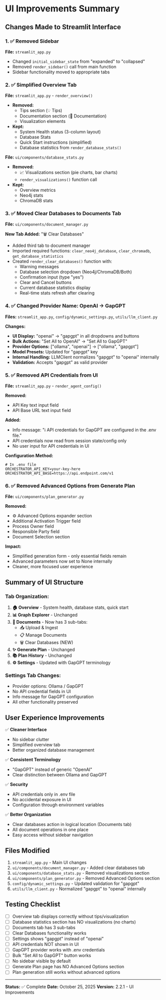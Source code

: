 # UI Improvements Summary

## Changes Made to Streamlit Interface

### 1. ✅ Removed Sidebar
**File:** `streamlit_app.py`
- Changed `initial_sidebar_state` from "expanded" to "collapsed"
- Removed `render_sidebar()` call from main function
- Sidebar functionality moved to appropriate tabs

### 2. ✅ Simplified Overview Tab
**File:** `streamlit_app.py` - `render_overview()`
- **Removed:**
  - Tips section (💡 Tips)
  - Documentation section (📖 Documentation)
  - Visualization elements
- **Kept:**
  - System Health status (3-column layout)
  - Database Stats
  - Quick Start instructions (simplified)
  - Database statistics from `render_database_stats()`

**File:** `ui/components/database_stats.py`
- **Removed:**
  - 📈 Visualizations section (pie charts, bar charts)
  - `render_visualizations()` function call
- **Kept:**
  - Overview metrics
  - Neo4j stats
  - ChromaDB stats

### 3. ✅ Moved Clear Databases to Documents Tab
**File:** `ui/components/document_manager.py`

**New Tab Added:** "🗑️ Clear Databases"
- Added third tab to document manager
- Imported required functions: `clear_neo4j_database`, `clear_chromadb`, `get_database_statistics`
- Created `render_clear_databases()` function with:
  - Warning messages
  - Database selection dropdown (Neo4j/ChromaDB/Both)
  - Confirmation input (type "yes")
  - Clear and Cancel buttons
  - Current database statistics display
  - Real-time stats refresh after clearing

### 4. ✅ Changed Provider Name: OpenAI → GapGPT
**Files:** `streamlit_app.py`, `config/dynamic_settings.py`, `utils/llm_client.py`

**Changes:**
- **UI Display:** "openai" → "gapgpt" in all dropdowns and buttons
- **Bulk Actions:** "Set All to OpenAI" → "Set All to GapGPT"
- **Provider Options:** ["ollama", "openai"] → ["ollama", "gapgpt"]
- **Model Presets:** Updated for "gapgpt" key
- **Internal Handling:** LLMClient normalizes "gapgpt" to "openai" internally
- **Validation:** Accepts "gapgpt" as valid provider

### 5. ✅ Removed API Credentials from UI
**File:** `streamlit_app.py` - `render_agent_config()`

**Removed:**
- API Key text input field
- API Base URL text input field

**Added:**
- Info message: "ℹ️ API credentials for GapGPT are configured in the .env file."
- API credentials now read from session state/config only
- No user input for API credentials in UI

**Configuration Method:**
```env
# In .env file
ORCHESTRATOR_API_KEY=your-key-here
ORCHESTRATOR_API_BASE=https://api.endpoint.com/v1
```

### 6. ✅ Removed Advanced Options from Generate Plan
**File:** `ui/components/plan_generator.py`

**Removed:**
- ⚙️ Advanced Options expander section
- Additional Activation Trigger field
- Process Owner field
- Responsible Party field
- Document Selection section

**Impact:**
- Simplified generation form - only essential fields remain
- Advanced parameters now set to None internally
- Cleaner, more focused user experience

## Summary of UI Structure

### Tab Organization:
1. **🏠 Overview** - System health, database stats, quick start
2. **📊 Graph Explorer** - Unchanged
3. **📁 Documents** - Now has 3 sub-tabs:
   - 📤 Upload & Ingest
   - 📋 Manage Documents
   - 🗑️ Clear Databases (NEW)
4. **✨ Generate Plan** - Unchanged
5. **📚 Plan History** - Unchanged
6. **⚙️ Settings** - Updated with GapGPT terminology

### Settings Tab Changes:
- Provider options: Ollama / GapGPT
- No API credential fields in UI
- Info message for GapGPT configuration
- All other functionality preserved

## User Experience Improvements

✅ **Cleaner Interface**
- No sidebar clutter
- Simplified overview tab
- Better organized database management

✅ **Consistent Terminology**
- "GapGPT" instead of generic "OpenAI"
- Clear distinction between Ollama and GapGPT

✅ **Security**
- API credentials only in .env file
- No accidental exposure in UI
- Configuration through environment variables

✅ **Better Organization**
- Clear databases action in logical location (Documents tab)
- All document operations in one place
- Easy access without sidebar navigation

## Files Modified

1. `streamlit_app.py` - Main UI changes
2. `ui/components/document_manager.py` - Added clear databases tab
3. `ui/components/database_stats.py` - Removed visualizations section
4. `ui/components/plan_generator.py` - Removed Advanced Options section
5. `config/dynamic_settings.py` - Updated validation for "gapgpt"
6. `utils/llm_client.py` - Normalized "gapgpt" to "openai" internally

## Testing Checklist

- [ ] Overview tab displays correctly without tips/visualization
- [ ] Database statistics section has NO visualizations (no charts)
- [ ] Documents tab has 3 sub-tabs
- [ ] Clear Databases functionality works
- [ ] Settings shows "gapgpt" instead of "openai"
- [ ] API credentials NOT shown in UI
- [ ] GapGPT provider works with .env credentials
- [ ] Bulk "Set All to GapGPT" button works
- [ ] No sidebar visible by default
- [ ] Generate Plan page has NO Advanced Options section
- [ ] Plan generation still works without advanced options

---

**Status:** ✅ Complete
**Date:** October 25, 2025
**Version:** 2.2.1 - UI Improvements

